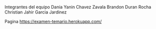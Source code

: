 Integrantes del equipo
Dania Yanin Chavez Zavala
Brandon Duran Rocha
Christian Jahir Garcia Jardinez


Pagina 
https://examen-temario.herokuapp.com/
